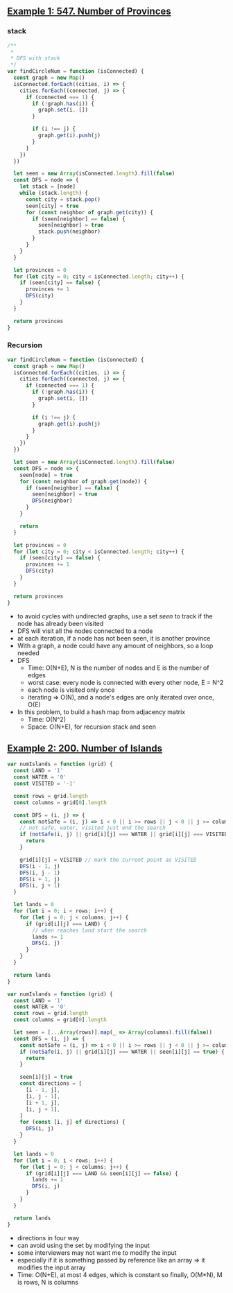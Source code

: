 ## [Example 1: 547. Number of Provinces](https://leetcode.com/problems/number-of-provinces/)

### stack

```js
/**
 *
 * DFS with stack
 */
var findCircleNum = function (isConnected) {
  const graph = new Map()
  isConnected.forEach((cities, i) => {
    cities.forEach((connected, j) => {
      if (connected === 1) {
        if (!graph.has(i)) {
          graph.set(i, [])
        }

        if (i !== j) {
          graph.get(i).push(j)
        }
      }
    })
  })

  let seen = new Array(isConnected.length).fill(false)
  const DFS = node => {
    let stack = [node]
    while (stack.length) {
      const city = stack.pop()
      seen[city] = true
      for (const neighbor of graph.get(city)) {
        if (seen[neighbor] == false) {
          seen[neighbor] = true
          stack.push(neighbor)
        }
      }
    }
  }

  let provinces = 0
  for (let city = 0; city < isConnected.length; city++) {
    if (seen[city] == false) {
      provinces += 1
      DFS(city)
    }
  }

  return provinces
}
```

### Recursion

```js
var findCircleNum = function (isConnected) {
  const graph = new Map()
  isConnected.forEach((cities, i) => {
    cities.forEach((connected, j) => {
      if (connected === 1) {
        if (!graph.has(i)) {
          graph.set(i, [])
        }

        if (i !== j) {
          graph.get(i).push(j)
        }
      }
    })
  })

  let seen = new Array(isConnected.length).fill(false)
  const DFS = node => {
    seen[node] = true
    for (const neighbor of graph.get(node)) {
      if (seen[neighbor] == false) {
        seen[neighbor] = true
        DFS(neighbor)
      }
    }

    return
  }

  let provinces = 0
  for (let city = 0; city < isConnected.length; city++) {
    if (seen[city] == false) {
      provinces += 1
      DFS(city)
    }
  }

  return provinces
}
```

- to avoid cycles with undirected graphs, use a set _seen_ to track if the node has already been visited
- DFS will visit all the nodes connected to a node
- at each iteration, if a node has not been seen, it is another province
- With a graph, a node could have any amount of neighbors, so a loop needed
- DFS
  - Time: O(N+E), N is the number of nodes and E is the number of edges
  - worst case: every node is connected with every other node, E = N^2
  - each node is visited only once
  - iterating => O(N), and a node's edges are only iterated over once, O(E)
- In this problem, to build a hash map from adjacency matrix
  - Time: O(N^2)
  - Space: O(N+E), for recursion stack and seen

## [Example 2: 200. Number of Islands](https://leetcode.com/problems/number-of-islands/)

```js
var numIslands = function (grid) {
  const LAND = '1'
  const WATER = '0'
  const VISITED = '-1'

  const rows = grid.length
  const columns = grid[0].length

  const DFS = (i, j) => {
    const notSafe = (i, j) => i < 0 || i >= rows || j < 0 || j >= columns
    // not safe, water, visited just end the search
    if (notSafe(i, j) || grid[i][j] === WATER || grid[i][j] === VISITED) {
      return
    }

    grid[i][j] = VISITED // mark the current point as VISITED
    DFS(i - 1, j)
    DFS(i, j - 1)
    DFS(i + 1, j)
    DFS(i, j + 1)
  }

  let lands = 0
  for (let i = 0; i < rows; i++) {
    for (let j = 0; j < columns; j++) {
      if (grid[i][j] === LAND) {
        // when reaches land start the search
        lands += 1
        DFS(i, j)
      }
    }
  }

  return lands
}

var numIslands = function (grid) {
  const LAND = '1'
  const WATER = '0'
  const rows = grid.length
  const columns = grid[0].length

  let seen = [...Array(rows)].map(_ => Array(columns).fill(false))
  const DFS = (i, j) => {
    const notSafe = (i, j) => i < 0 || i >= rows || j < 0 || j >= columns
    if (notSafe(i, j) || grid[i][j] === WATER || seen[i][j] == true) {
      return
    }

    seen[i][j] = true
    const directions = [
      [i - 1, j],
      [i, j - 1],
      [i + 1, j],
      [i, j + 1],
    ]
    for (const [i, j] of directions) {
      DFS(i, j)
    }
  }

  let lands = 0
  for (let i = 0; i < rows; i++) {
    for (let j = 0; j < columns; j++) {
      if (grid[i][j] === LAND && seen[i][j] == false) {
        lands += 1
        DFS(i, j)
      }
    }
  }

  return lands
}
```

- directions in four way
- can avoid using the set by modifying the input
- some interviewers may not want me to modify the input
- especially if it is something passed by reference like an array => it modifies the input array
- Time: O(N+E), at most 4 edges, which is constant so finally, O(M\*N), M is rows, N is columns
